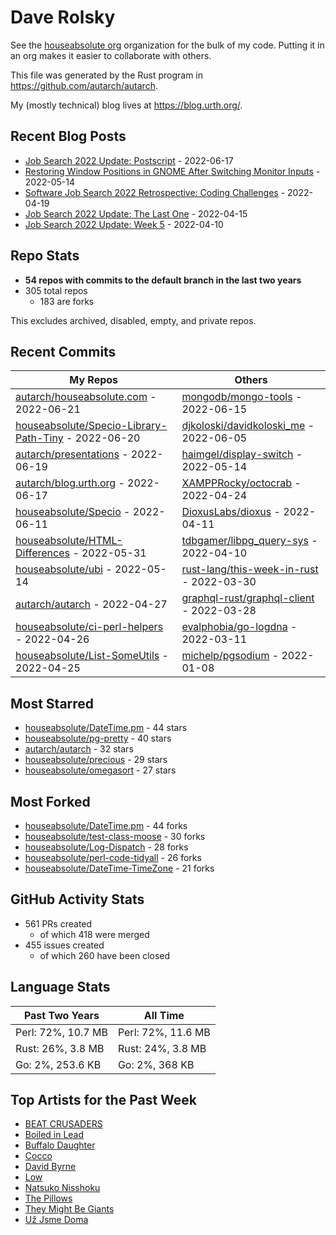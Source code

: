 
# Dave Rolsky

See the [houseabsolute org](/houseabsolute) organization for the bulk of my
code. Putting it in an org makes it easier to collaborate with others.

This file was generated by the Rust program in
https://github.com/autarch/autarch.

My (mostly technical) blog lives at https://blog.urth.org/.

## Recent Blog Posts

- [Job Search 2022 Update: Postscript](https://blog.urth.org/2022/06/17/job-search-2022-update-postscript/) - 2022-06-17
- [Restoring Window Positions in GNOME After Switching Monitor Inputs](https://blog.urth.org/2022/05/14/restoring-window-positions-in-gnome-after-switching-monitor-inputs/) - 2022-05-14
- [Software Job Search 2022 Retrospective: Coding Challenges](https://blog.urth.org/2022/04/19/software-job-search-2022-retrospective-coding-challenges/) - 2022-04-19
- [Job Search 2022 Update: The Last One](https://blog.urth.org/2022/04/15/job-search-2022-update-the-last-one/) - 2022-04-15
- [Job Search 2022 Update: Week 5](https://blog.urth.org/2022/04/10/job-search-2022-update-week-5/) - 2022-04-10


## Repo Stats
- **54 repos with commits to the default branch in the last two years**
- 305 total repos
  - 183 are forks

This excludes archived, disabled, empty, and private repos.

## Recent Commits
| My Repos | Others |
|----------|--------|
| [autarch/houseabsolute.com](https://github.com/autarch/houseabsolute.com) - 2022-06-21              | [mongodb/mongo-tools](https://github.com/mongodb/mongo-tools) - 2022-06-15                |
| [houseabsolute/Specio-Library-Path-Tiny](https://github.com/houseabsolute/Specio-Library-Path-Tiny) - 2022-06-20              | [djkoloski/davidkoloski_me](https://github.com/djkoloski/davidkoloski_me) - 2022-06-05                |
| [autarch/presentations](https://github.com/autarch/presentations) - 2022-06-19              | [haimgel/display-switch](https://github.com/haimgel/display-switch) - 2022-05-14                |
| [autarch/blog.urth.org](https://github.com/autarch/blog.urth.org) - 2022-06-17              | [XAMPPRocky/octocrab](https://github.com/XAMPPRocky/octocrab) - 2022-04-24                |
| [houseabsolute/Specio](https://github.com/houseabsolute/Specio) - 2022-06-11              | [DioxusLabs/dioxus](https://github.com/DioxusLabs/dioxus) - 2022-04-11                |
| [houseabsolute/HTML-Differences](https://github.com/houseabsolute/HTML-Differences) - 2022-05-31              | [tdbgamer/libpg_query-sys](https://github.com/tdbgamer/libpg_query-sys) - 2022-04-10                |
| [houseabsolute/ubi](https://github.com/houseabsolute/ubi) - 2022-05-14              | [rust-lang/this-week-in-rust](https://github.com/rust-lang/this-week-in-rust) - 2022-03-30                |
| [autarch/autarch](https://github.com/autarch/autarch) - 2022-04-27              | [graphql-rust/graphql-client](https://github.com/graphql-rust/graphql-client) - 2022-03-28                |
| [houseabsolute/ci-perl-helpers](https://github.com/houseabsolute/ci-perl-helpers) - 2022-04-26              | [evalphobia/go-logdna](https://github.com/evalphobia/go-logdna) - 2022-03-11                |
| [houseabsolute/List-SomeUtils](https://github.com/houseabsolute/List-SomeUtils) - 2022-04-25              | [michelp/pgsodium](https://github.com/michelp/pgsodium) - 2022-01-08                |


## Most Starred
- [houseabsolute/DateTime.pm](https://github.com/houseabsolute/DateTime.pm) - 44 stars
- [houseabsolute/pg-pretty](https://github.com/houseabsolute/pg-pretty) - 40 stars
- [autarch/autarch](https://github.com/autarch/autarch) - 32 stars
- [houseabsolute/precious](https://github.com/houseabsolute/precious) - 29 stars
- [houseabsolute/omegasort](https://github.com/houseabsolute/omegasort) - 27 stars


## Most Forked
- [houseabsolute/DateTime.pm](https://github.com/houseabsolute/DateTime.pm) - 44 forks
- [houseabsolute/test-class-moose](https://github.com/houseabsolute/test-class-moose) - 30 forks
- [houseabsolute/Log-Dispatch](https://github.com/houseabsolute/Log-Dispatch) - 28 forks
- [houseabsolute/perl-code-tidyall](https://github.com/houseabsolute/perl-code-tidyall) - 26 forks
- [houseabsolute/DateTime-TimeZone](https://github.com/houseabsolute/DateTime-TimeZone) - 21 forks


## GitHub Activity Stats
- 561 PRs created
  - of which 418 were merged
- 455 issues created
  - of which 260 have been closed

## Language Stats
| Past Two Years        | All Time                |
|-----------------------|-------------------------|
| Perl: 72%, 10.7 MB              | Perl: 72%, 11.6 MB                |
| Rust: 26%, 3.8 MB              | Rust: 24%, 3.8 MB                |
| Go: 2%, 253.6 KB              | Go: 2%, 368 KB                |


## Top Artists for the Past Week
* [BEAT CRUSADERS](https://musicbrainz.org/artist/e8575463-1ef4-4fc7-8d63-b8b12fe3c13b)
* [Boiled in Lead](https://musicbrainz.org/artist/a22d7273-a0ec-4d1d-946b-6deede29886d)
* [Buffalo Daughter](https://musicbrainz.org/artist/c71ae637-cbc5-4f57-9c1a-38d691bd3c43)
* [Cocco](https://musicbrainz.org/artist/7f28f385-a591-4f66-80ea-a81a0f2abb54)
* [David Byrne](https://musicbrainz.org/artist/d4659efb-b8eb-4f03-95e9-f69ce35967a9)
* [Low](https://musicbrainz.org/artist/92de643f-fa8f-4e68-b627-4376711b7b33)
* [Natsuko Nisshoku](https://musicbrainz.org/search?query=Natsuko%20Nisshoku&amp;type=artist&amp;method=indexed)
* [The Pillows](https://musicbrainz.org/search?query=The%20Pillows&amp;type=artist&amp;method=indexed)
* [They Might Be Giants](https://musicbrainz.org/artist/183d6ef6-e161-47ff-9085-063c8b897e97)
* [Už Jsme Doma](https://musicbrainz.org/artist/d98e3d40-ccc3-4c3b-a840-bff8d761f5df)

